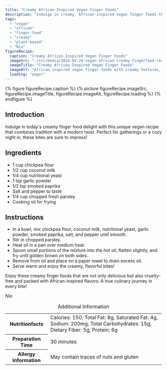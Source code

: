 ```yaml
---
title: "Creamy African-Inspired Vegan Finger Foods"
description: "Indulge in creamy, African-inspired vegan finger foods that are bursting with flavor. Perfect for any occasion, these bites are a delightful twist on traditional recipes."
tags:
  - "vegan"
  - "african"
  - "finger-food"
  - "creamy"
  - "plant-based"
  - "Nia"
figureRecipe: 
  caption: "Creamy African-Inspired Vegan Finger Foods"
  imageSrc: "./src/media/2024-05-24-vegan-african-creamy-fingerfood-recipe-8003.png"
  imageTitle: "Creamy African-Inspired Vegan Finger Foods"
  imageAlt: "African-inspired vegan finger foods with creamy textures, rich flavors, and small, ready-to-eat portions on a minimalist table setting."
  loading: "eager"
---
```


{% figure figureRecipe.caption %}
{% picture figureRecipe.imageSrc, figureRecipe.imageTitle, figureRecipe.imageAlt, figureRecipe.loading %}
{% endfigure %}

## Introduction

Indulge in today's creamy finger food delight with this unique vegan recipe that combines tradition with a modern twist. Perfect for gatherings or a cozy night in, these bites are sure to impress!

## Ingredients

- 1 cup chickpea flour
- 1/2 cup coconut milk
- 1/4 cup nutritional yeast
- 1 tsp garlic powder
- 1/2 tsp smoked paprika
- Salt and pepper to taste
- 1/4 cup chopped fresh parsley
- Cooking oil for frying

## Instructions

- In a bowl, mix chickpea flour, coconut milk, nutritional yeast, garlic powder, smoked paprika, salt, and pepper until smooth.
- Stir in chopped parsley.
- Heat oil in a pan over medium heat.
- Spoon small portions of the mixture into the hot oil, flatten slightly, and fry until golden brown on both sides.
- Remove from oil and place on a paper towel to drain excess oil.
- Serve warm and enjoy the creamy, flavorful bites!

Enjoy these creamy finger foods that are not only delicious but also cruelty-free and packed with African-inspired flavors. A true culinary journey in every bite!

*Nia*

<table><caption class='sr-only'>Additional Information</caption><tr><th>Nutritionfacts</th><td>Calories: 150, Total Fat: 8g, Saturated Fat: 4g, Sodium: 200mg, Total Carbohydrates: 15g, Dietary Fiber: 5g, Protein: 6g&nbsp;</td></tr><tr><th>Preparation Time</th><td>30 minutes&nbsp;</td></tr><tr><th>Allergy Information</th><td>May contain traces of nuts and gluten&nbsp;</td></tr></table>


